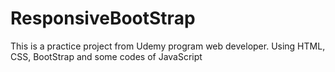 # ResponsiveBootStrap
This is a practice project from Udemy program web developer.
Using HTML, CSS, BootStrap and some codes of JavaScript
